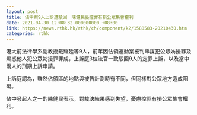 ```yaml
---
layout: post
title: 佔中案9人上訴遭駁回　陳健民憂控罪有損公眾集會權利
date: 2021-04-30 12:08:32.000000000 +08:00
link: https://news.rthk.hk/rthk/ch/component/k2/1588583-20210430.htm
categories: rthk
---
```


港大前法律學系副教授戴耀廷等9人，前年因佔領運動案被判串謀犯公眾妨擾罪及煽惑他人犯公眾妨擾罪罪成，上訴庭3位法官一致駁回9人的定罪上訴，以及當中兩人的刑期上訴申請。

上訴庭認為，雖然佔領區的地點與被告計劃時有不同，但同樣對公眾地方造成阻礙。

佔中發起人之一的陳健民表示，對裁決結果感到失望，憂慮控罪有損公眾集會權利。
